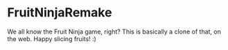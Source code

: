 # FruitNinjaRemake
We all know the Fruit Ninja game, right? This is basically a clone of that, on the web. Happy slicing fruits! :)

